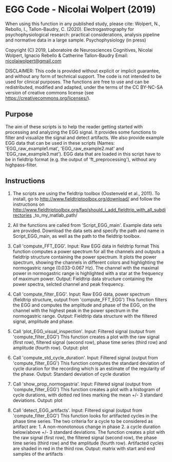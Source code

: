 EGG Code - Nicolai Wolpert (2019)
=======================


When using this function in any published study, please cite: Wolpert, N., Rebollo, I.,
Tallon-Baudry, C. (2020). Electrogastrography for psychophysiological research: practical considerations, analysis pipeline and normative data in a large sample. Psychophysiology (in press)

Copyright (C) 2019, Laboratoire de Neurosciences Cognitives, Nicolai Wolpert, 
Ignacio Rebello & Catherine Tallon-Baudry
Email: nicolaiwolpert@gmail.com

DISCLAIMER:
This code is provided without explicit or implicit guarantee, and without any 
form of technical support. The code is not intended to be used for clinical 
purposes. The functions are free to use and can be redistributed, modified 
and adapted, under the terms of the CC BY-NC-SA version of creative commons 
license (see <https://creativecommons.org/licenses/>).

Purpose
-------------

The aim of these scripts is to help the reader getting started with processing
and analyzing the EGG signal. It provides some functions to filter and visualize
the signal and detect artifacts.
We also provide example EGG data that can be used in these scripts (Names: 
'EGG_raw_example1.mat', 'EGG_raw_example2.mat' and 'EGG_raw_example3.mat').
EGG data that are loaded in this script have to be in fieldtrip format (e.g.
the output of 'ft_preprocessing'), without any highpass-filter.

Instructions
-----------------------

1. The scripts are using the fieldtrip toolbox (Oostenveld et al., 2011).
To install, go to
http://www.fieldtriptoolbox.org/download/ and follow the instructions on
http://www.fieldtriptoolbox.org/faq/should_i_add_fieldtrip_with_all_subdirectories
_to_my_matlab_path/

2. All the functions are called from 'Script_EGG_main'. Example data sets are
provided. Download the data sets and specify the path and name in Script_EGG_main,
as well as the path to the fieldtrip toolbox.

3. Call 'compute_FFT_EGG'.
Input: Raw EGG data in fieldtrip format
This function computes a power spectrum for all the channels and outputs a fieldtrip 
structure containing the power spectrum.
It plots the power spectrum, showing the channels in different colors and
highlighting the normogastric range (0.033-0.067 Hz). The channel with the
maximal power in normogastric range is highlighted with a star at the frequency
of maximum power.
Output: Fieldtrip data structure containing the power spectra, selcted channel and peak
frequency.

4. Call 'compute_filter_EGG'.
Input: Raw EGG data, power spectrum (fieldtrip structure, output from 
'compute_FFT_EGG')
This function filters the EGG and computes the amplitude and phase of the EGG, 
on the channel with the highest peak in the power spectrum in the normogastric 
range.
Output: Fieldtrip data structure with the filtered signal, amplitude and 
phase.

5. Call ‘plot_EGG_visual_inspection'. 
Input: Filtered signal (output from 'compute_filter_EGG')
This function creates a plot with the raw signal (first row), filtered signal
(second row), phase time series (third row) and amplitude (fourth row).
Output: plot

6. Call 'compute_std_cycle_duration'.
Input: Filtered signal (output from 'compute_filter_EGG')
This function computes the standard deviation of cycle duration for the
recording which is an estimate of the regularity of the phase.
Output: Standard deviation of cycle duration

7. Call 'show_prop_normogastria'. 
Input: Filtered signal (output from 'compute_filter_EGG')
This function creates a plot with a histogram of cycle durations, with dotted
red lines marking the mean +/- 3 standard deviations.
Output: plot

8. Call 'detect_EGG_artifacts'. 
Input: Filtered signal (output from 'compute_filter_EGG')
This function looks for artifacted cycles in the phase time series. The two 
criteria for a cycle to be considered as artifact are: 1. A non-monotonous
change in phase 2. a cycle duration below/above +/- 3 standard deviations.
The function creates a plot with the raw signal (first row), the filtered 
signal (second row), the phase time series (third row) and the amplitude
(fourth row). Artifacted cycles are shaded in red in the third row.
Output: matrix with start and end samples of the artifacts
